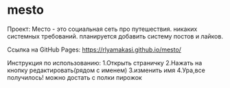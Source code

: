 # mesto
Проект: Место - это социальная сеть про путешествия.
никаких системных требований.
планируется добавить систему постов и лайков.

Ссылка на GitHub Pages: https://rlyamakasi.github.io/mesto/

Инструкция по использованию:
1.Открыть страничку
2.Нажать на кнопку редактировать(рядом с именем)
3.изменить имя
4.Ура,все получилось! можно достать с полки пирожок